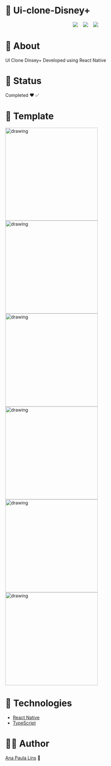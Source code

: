 # 📌 Ui-clone-Disney+

<p align="center">
  <img src="https://img.shields.io/static/v1?label=code&message=react-native&color=blueviolet&style=plastic&logo=react"/>&nbsp;&nbsp;&nbsp
  <img src="https://img.shields.io/static/v1?label=code&message=typescript&color=007ACC&style=plastic&logo=typescript"/>&nbsp;&nbsp;&nbsp
  <img src="https://img.shields.io/static/v1?label=code&message=javascript&color=F7DF1E&style=plastic&logo=javascript"/>
</p>

# 📌 About

UI Clone Dinsey+
Developed using React Native

# 📌 Status

Completed  ❤️ ✅

# 📌 Template

<p align="left">
  <img src="https://user-images.githubusercontent.com/46818637/103045369-f5ed1900-4562-11eb-9cc7-eb86bddfc1b4.jpg" alt="drawing" width="290"/>
  <img src="https://user-images.githubusercontent.com/46818637/103045652-2bdecd00-4564-11eb-8552-005927be4bbc.jpg" alt="drawing" width="290"/>
  <img src="https://user-images.githubusercontent.com/46818637/103045706-5a5ca800-4564-11eb-88db-c7fdb011bbd0.jpg" alt="drawing" width="290"/>
  <img src="https://user-images.githubusercontent.com/46818637/103044887-187e3280-4561-11eb-8916-d7b8c0503cd6.jpg" alt="drawing" width="290"/>
  <img src="https://user-images.githubusercontent.com/46818637/103045177-3ac48000-4562-11eb-90d5-19ef8be80bfb.jpg" alt="drawing" width="290"/>
  <img src="https://user-images.githubusercontent.com/46818637/103045245-7bbc9480-4562-11eb-9a45-343d8bdc31e8.jpg" alt="drawing" width="290"/> 
</p>

# 📌  Technologies

- [React Native](https://reactnative.dev/)
- [TypeScript](https://www.typescriptlang.org/)

# 👩‍💻 Author

[Ana Paula Lins](https://github.com/anapaulalins) 🚀
<br> 


